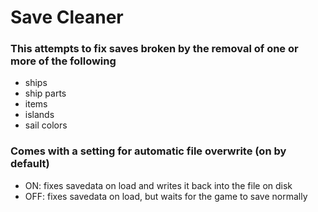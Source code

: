 # Save Cleaner
### This attempts to fix saves broken by the removal of one or more of the following
- ships
- ship parts
- items
- islands
- sail colors

### Comes with a setting for automatic file overwrite (on by default)
- ON: fixes savedata on load and writes it back into the file on disk
- OFF: fixes savedata on load, but waits for the game to save normally
